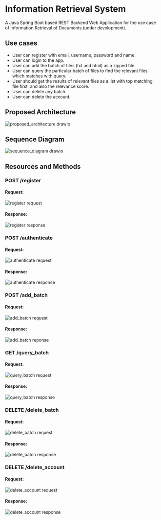 # Information Retrieval System
A Java Spring Boot based REST Backend Web Application for the use case of Information Retrieval of Documents (under development).

## Use cases
* User can register with email, username, password and name.
* User can login to the app.
* User can add the batch of files (txt and html) as a zipped file.
* User can query the particular batch of files to find the relevant files which matches with query.
* User should get the results of relevant files as a list with top matching file first, and also the relevance score.
* User can delete any batch.
* User can delete the account.

## Proposed Architecture
![proposed_architecture drawio](https://user-images.githubusercontent.com/56929164/138602823-de3c582f-1098-4ddd-92ee-f8093e67cc3e.png)

## Sequence Diagram
![sequence_diagram drawio](https://user-images.githubusercontent.com/56929164/138592494-11c891c6-c2fe-49de-9b5d-741b2de3fc6b.png)

## Resources and Methods

### POST /register
#### Request:
![register request](https://user-images.githubusercontent.com/56929164/138592023-6d238373-c210-4214-8519-e4e0d9bff1a4.PNG)
     
#### Response:
![register response](https://user-images.githubusercontent.com/56929164/138592052-30a4243c-2592-44a4-a0e5-f359150e8255.PNG)

### POST /authenticate
#### Request:
![authenticate request](https://user-images.githubusercontent.com/56929164/138592165-0a1a7aa0-67d5-43a8-bba5-f5936a2b6949.PNG)


#### Response:
![authenticate response](https://user-images.githubusercontent.com/56929164/138592174-0795b629-b584-4614-9c01-985fd8496d7f.PNG)


### POST /add_batch
#### Request:
![add_batch request](https://user-images.githubusercontent.com/56929164/138592184-c3bd10fb-13b0-4262-85ba-144cd461e0e6.PNG)


#### Response:
![add_batch reponse](https://user-images.githubusercontent.com/56929164/138592188-897e913d-8c5e-4eb0-998b-f3e79c877976.PNG)


### GET /query_batch
#### Request:
![query_batch request](https://user-images.githubusercontent.com/56929164/138592195-c0dda366-dc66-4a71-a307-38eb8a512f6e.PNG)


#### Response:
![query_batch response](https://user-images.githubusercontent.com/56929164/138592199-66135477-b92b-47a6-900e-f0d53dd69124.PNG)


### DELETE /delete_batch
#### Request:
![delete_batch request](https://user-images.githubusercontent.com/56929164/138592208-e23a1758-b133-4ab8-8c67-7334c82a2348.PNG)


#### Response:
![delete_batch response](https://user-images.githubusercontent.com/56929164/138592217-348721dd-aab3-4073-b3da-1a5c8f44ca62.PNG)


### DELETE /delete_account
#### Request:
![delete_account request](https://user-images.githubusercontent.com/56929164/138592231-6096f06b-b013-437c-b5e6-34909467bb25.PNG)


#### Response:
![delete_account response](https://user-images.githubusercontent.com/56929164/138592235-13c6388b-bf8f-4b86-ad28-9affe53e6e1b.PNG)
